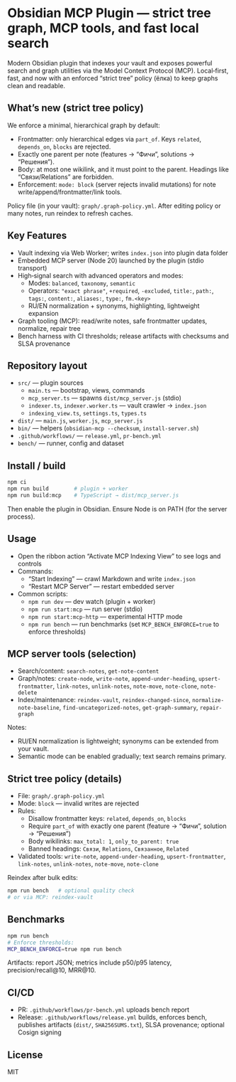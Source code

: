 # Obsidian MCP Plugin — strict tree graph, MCP tools, and fast local search

Modern Obsidian plugin that indexes your vault and exposes powerful search and graph utilities via the Model Context Protocol (MCP). Local‑first, fast, and now with an enforced “strict tree” policy (ёлка) to keep graphs clean and readable.

## What’s new (strict tree policy)

We enforce a minimal, hierarchical graph by default:
- Frontmatter: only hierarchical edges via `part_of`. Keys `related`, `depends_on`, `blocks` are rejected.
- Exactly one parent per note (features → “Фичи”, solutions → “Решения”).
- Body: at most one wikilink, and it must point to the parent. Headings like “Связи/Relations” are forbidden.
- Enforcement: `mode: block` (server rejects invalid mutations) for note write/append/frontmatter/link tools.

Policy file (in your vault): `graph/.graph-policy.yml`.
After editing policy or many notes, run reindex to refresh caches.

## Key Features

- Vault indexing via Web Worker; writes `index.json` into plugin data folder
- Embedded MCP server (Node 20) launched by the plugin (stdio transport)
- High‑signal search with advanced operators and modes:
  - Modes: `balanced`, `taxonomy`, `semantic`
  - Operators: `"exact phrase"`, `+required`, `-excluded`, `title:`, `path:`, `tags:`, `content:`, `aliases:`, `type:`, `fm.<key>`
  - RU/EN normalization + synonyms, highlighting, lightweight expansion
- Graph tooling (MCP): read/write notes, safe frontmatter updates, normalize, repair tree
- Bench harness with CI thresholds; release artifacts with checksums and SLSA provenance

## Repository layout

- `src/` — plugin sources
  - `main.ts` — bootstrap, views, commands
  - `mcp_server.ts` — spawns `dist/mcp_server.js` (stdio)
  - `indexer.ts`, `indexer.worker.ts` — vault crawler → `index.json`
  - `indexing_view.ts`, `settings.ts`, `types.ts`
- `dist/` — `main.js`, `worker.js`, `mcp_server.js`
- `bin/` — helpers (`obsidian-mcp --checksum`, `install-server.sh`)
- `.github/workflows/` — `release.yml`, `pr-bench.yml`
- `bench/` — runner, config and dataset

## Install / build

```bash
npm ci
npm run build        # plugin + worker
npm run build:mcp    # TypeScript → dist/mcp_server.js
```

Then enable the plugin in Obsidian. Ensure Node is on PATH (for the server process).

## Usage

- Open the ribbon action “Activate MCP Indexing View” to see logs and controls
- Commands:
  - “Start Indexing” — crawl Markdown and write `index.json`
  - “Restart MCP Server” — restart embedded server
- Common scripts:
  - `npm run dev` — dev watch (plugin + worker)
  - `npm run start:mcp` — run server (stdio)
  - `npm run start:mcp-http` — experimental HTTP mode
  - `npm run bench` — run benchmarks (set `MCP_BENCH_ENFORCE=true` to enforce thresholds)

## MCP server tools (selection)

- Search/content: `search-notes`, `get-note-content`
- Graph/notes: `create-node`, `write-note`, `append-under-heading`, `upsert-frontmatter`,
  `link-notes`, `unlink-notes`, `note-move`, `note-clone`, `note-delete`
- Index/maintenance: `reindex-vault`, `reindex-changed-since`, `normalize-note-baseline`,
  `find-uncategorized-notes`, `get-graph-summary`, `repair-graph`

Notes:
- RU/EN normalization is lightweight; synonyms can be extended from your vault.
- Semantic mode can be enabled gradually; text search remains primary.

## Strict tree policy (details)

- File: `graph/.graph-policy.yml`
- Mode: `block` — invalid writes are rejected
- Rules:
  - Disallow frontmatter keys: `related`, `depends_on`, `blocks`
  - Require `part_of` with exactly one parent (feature → “Фичи”, solution → “Решения”)
  - Body wikilinks: `max_total: 1`, `only_to_parent: true`
  - Banned headings: `Связи`, `Relations`, `Связанное`, `Related`
- Validated tools: `write-note`, `append-under-heading`, `upsert-frontmatter`, `link-notes`, `unlink-notes`, `note-move`, `note-clone`

Reindex after bulk edits:

```bash
npm run bench   # optional quality check
# or via MCP: reindex-vault
```

## Benchmarks

```bash
npm run bench
# Enforce thresholds:
MCP_BENCH_ENFORCE=true npm run bench
```

Artifacts: report JSON; metrics include p50/p95 latency, precision/recall@10, MRR@10.

## CI/CD

- PR: `.github/workflows/pr-bench.yml` uploads bench report
- Release: `.github/workflows/release.yml` builds, enforces bench, publishes artifacts (`dist/`, `SHA256SUMS.txt`), SLSA provenance; optional Cosign signing

## License

MIT
